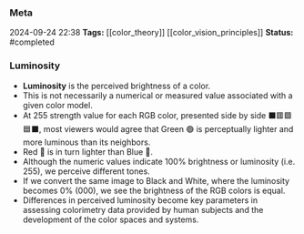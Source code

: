 ### Meta
2024-09-24 22:38
**Tags:** [[color_theory]] [[color_vision_principles]]
**Status:** #completed  

### Luminosity
- **Luminosity** is the perceived brightness of a color.
- This is not necessarily a numerical or measured value associated with a given color model.
- At 255 strength value for each RGB color, presented side by side ⬛🟥🟩🟦⬛, most viewers would agree that Green 🟢 is perceptually lighter and more luminous than its neighbors.
- Red 🔴 is in turn lighter than Blue 🔵.
- Although the numeric values indicate 100% brightness or luminosity (i.e. 255), we perceive different tones.
- If we convert the same image to Black and White, where the luminosity becomes 0% (000), we see the brightness of the RGB colors is equal.
- Differences in perceived luminosity become key parameters in assessing colorimetry data provided by human subjects and the development of the color spaces and systems.